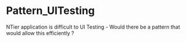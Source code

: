 # Pattern_UITesting
NTier application is difficult to UI Testing - Would there be a pattern that would allow this efficiently ?
